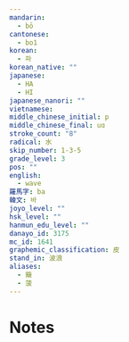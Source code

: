 ```yaml
---
mandarin:
  - bō
cantonese:
  - bo1
korean:
  - 파
korean_native: ""
japanese:
  - HA
  - HI
japanese_nanori: ""
vietnamese:
middle_chinese_initial: p
middle_chinese_final: uɑ
stroke_count: "8"
radical: 水
skip_number: 1-3-5
grade_level: 3
pos: ""
english:
  - wave
羅馬字: ba
韓文: 바
joyo_level: ""
hsk_level: ""
hanmun_edu_level: ""
danayo_id: 3175
mc_id: 1641
graphemic_classification: 皮
stand_in: 波浪
aliases:
  - 簸
  - 菠
---
```


# Notes
